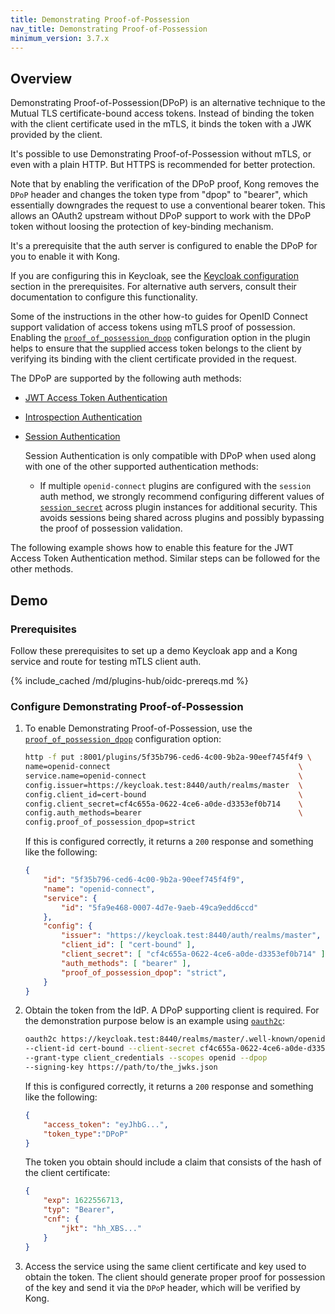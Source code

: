 ```yaml
---
title: Demonstrating Proof-of-Possession
nav_title: Demonstrating Proof-of-Possession
minimum_version: 3.7.x
---
```


## Overview

Demonstrating Proof-of-Possession(DPoP) is an alternative technique to the Mutual TLS certificate-bound access tokens. Instead of binding the token with the client certificate used in the mTLS, it binds the token with a JWK provided by the client.

It's possible to use Demonstrating Proof-of-Possession without mTLS, or even with a plain HTTP. But HTTPS is recommended for better protection.

Note that by enabling the verification of the DPoP proof, Kong removes the `DPoP` header and changes the token type from "dpop" to "bearer", which essentially downgrades the request to use a conventional bearer token.
This allows an OAuth2 upstream without DPoP support to work with the DPoP token without loosing the protection of key-binding mechanism.

It's a prerequisite that the auth server is configured to enable the DPoP for you to enable it with Kong.

If you are configuring this in Keycloak, see the [Keycloak configuration](#prerequisites) section in the prerequisites.
For alternative auth servers, consult their documentation to configure this functionality.

Some of the instructions in the other how-to guides for OpenID Connect support validation of access tokens using mTLS proof of possession.
Enabling the [`proof_of_possession_dpop`](/hub/kong-inc/openid-connect/configuration/#config-proof_of_possession_dpop) configuration option in the plugin helps to ensure that the supplied access token
belongs to the client by verifying its binding with the client certificate provided in the request.

The DPoP are supported by the following auth methods:

- [JWT Access Token Authentication](/hub/kong-inc/openid-connect/how-to/authentication/jwt-access-token/)
- [Introspection Authentication](/hub/kong-inc/openid-connect/how-to/authentication/introspection/)
- [Session Authentication](/hub/kong-inc/openid-connect/how-to/authentication/session/)

   Session Authentication is only compatible with DPoP when used along with one of the other supported authentication methods:

    * If multiple `openid-connect` plugins are configured with the `session` auth method, we strongly recommend configuring different values of [`session_secret`](/hub/kong-inc/openid-connect/configuration/#config-session_secret) across plugin instances for additional security. This avoids sessions being shared across plugins and possibly bypassing the proof of possession validation.

The following example shows how to enable this feature for the JWT Access Token Authentication method. Similar steps can be followed for the other methods.

## Demo
### Prerequisites

Follow these prerequisites to set up a demo Keycloak app and a Kong service and route for testing mTLS client auth.

{% include_cached /md/plugins-hub/oidc-prereqs.md %}

### Configure Demonstrating Proof-of-Possession

1. To enable Demonstrating Proof-of-Possession, use the [`proof_of_possession_dpop`](/hub/kong-inc/openid-connect/configuration/#config-proof_of_possession_dpop) configuration option:

    ```bash
    http -f put :8001/plugins/5f35b796-ced6-4c00-9b2a-90eef745f4f9 \
    name=openid-connect                                          \
    service.name=openid-connect                                  \
    config.issuer=https://keycloak.test:8440/auth/realms/master  \
    config.client_id=cert-bound                                  \
    config.client_secret=cf4c655a-0622-4ce6-a0de-d3353ef0b714    \
    config.auth_methods=bearer                                   \
    config.proof_of_possession_dpop=strict
    ```
    If this is configured correctly, it returns a `200` response and something like the following:
    ```json
    {
        "id": "5f35b796-ced6-4c00-9b2a-90eef745f4f9",
        "name": "openid-connect",
        "service": {
            "id": "5fa9e468-0007-4d7e-9aeb-49ca9edd6ccd"
        },
        "config": {
            "issuer": "https://keycloak.test:8440/auth/realms/master",
            "client_id": [ "cert-bound" ],
            "client_secret": [ "cf4c655a-0622-4ce6-a0de-d3353ef0b714" ],
            "auth_methods": [ "bearer" ],
            "proof_of_possession_dpop": "strict",
        }
    }
    ```

1. Obtain the token from the IdP. A DPoP supporting client is required. For the demonstration purpose below is an example using [`oauth2c`](https://github.com/cloudentity/oauth2c.git):
    ```bash
    oauth2c https://keycloak.test:8440/realms/master/.well-known/openid-configuration \
    --client-id cert-bound --client-secret cf4c655a-0622-4ce6-a0de-d3353ef0b714       \
    --grant-type client_credentials --scopes openid --dpop                            \
    --signing-key https://path/to/the_jwks.json
    ```
    If this is configured correctly, it returns a `200` response and something like the following:
    ```json
    {
        "access_token": "eyJhbG...",
        "token_type":"DPoP"
    }
    ```

    The token you obtain should include a claim that consists of the hash of the client certificate:
    ```json
    {
        "exp": 1622556713,
        "typ": "Bearer",
        "cnf": {
            "jkt": "hh_XBS..."
        }
    }
    ```

1. Access the service using the same client certificate and key used to obtain the token.
The client should generate proper proof for possession of the key and send it via the `DPoP` header, which will be verified by Kong.
